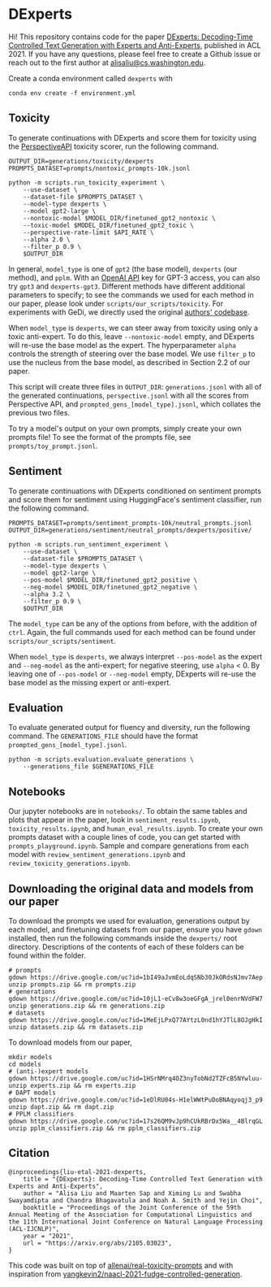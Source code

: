 # DExperts
Hi! This repository contains code for the paper [DExperts: Decoding-Time Controlled Text Generation with Experts and Anti-Experts](https://aclanthology.org/2021.acl-long.522/), published in ACL 2021. If you have any questions, please feel free to create a Github issue or reach out to the first author at alisaliu@cs.washington.edu. 

Create a conda environment called `dexperts` with
```
conda env create -f environment.yml
```

## Toxicity
To generate continuations with DExperts and score them for toxicity using the [PerspectiveAPI](https://github.com/conversationai/perspectiveapi) toxicity scorer, run the following command.
```
OUTPUT_DIR=generations/toxicity/dexperts
PROMPTS_DATASET=prompts/nontoxic_prompts-10k.jsonl

python -m scripts.run_toxicity_experiment \
    --use-dataset \
    --dataset-file $PROMPTS_DATASET \
    --model-type dexperts \
    --model gpt2-large \
    --nontoxic-model $MODEL_DIR/finetuned_gpt2_nontoxic \
    --toxic-model $MODEL_DIR/finetuned_gpt2_toxic \
    --perspective-rate-limit $API_RATE \
    --alpha 2.0 \
    --filter_p 0.9 \
    $OUTPUT_DIR
```

In general, `model_type` is one of `gpt2` (the base model), `dexperts` (our method), and `pplm`. With an [OpenAI API](https://beta.openai.com/) key for GPT-3 access, you can also try `gpt3` and `dexperts-gpt3`. Different methods have different additional parameters to specify; to see the commands we used for each method in our paper, please look under `scripts/our_scripts/toxicity`. For experiments with GeDi, we directly used the original [authors' codebase](https://github.com/salesforce/GeDi). 

When `model_type` is `dexperts`, we can steer away from toxicity using only a toxic anti-expert. To do this, leave `--nontoxic-model` empty, and DExperts will re-use the base model as the expert. The hyperparameter `alpha` controls the strength of steering over the base model. We use `filter_p` to use the nucleus from the base model, as described in Section 2.2 of our paper.

This script will create three files in `OUTPUT_DIR`: `generations.jsonl` with all of the generated continuations, `perspective.jsonl` with all the scores from Perspective API, and `prompted_gens_[model_type].jsonl`, which collates the previous two files.

To try a model's output on your own prompts, simply create your own prompts file! To see the format of the prompts file, see `prompts/toy_prompt.jsonl`.

## Sentiment
To generate continuations with DExperts conditioned on sentiment prompts and score them for sentiment using HuggingFace's sentiment classifier, run the following command.

```
PROMPTS_DATASET=prompts/sentiment_prompts-10k/neutral_prompts.jsonl
OUTPUT_DIR=generations/sentiment/neutral_prompts/dexperts/positive/

python -m scripts.run_sentiment_experiment \
    --use-dataset \
    --dataset-file $PROMPTS_DATASET \
    --model-type dexperts \
    --model gpt2-large \
    --pos-model $MODEL_DIR/finetuned_gpt2_positive \
    --neg-model $MODEL_DIR/finetuned_gpt2_negative \
    --alpha 3.2 \
    --filter_p 0.9 \
    $OUTPUT_DIR
```

The `model_type` can be any of the options from before, with the addition of `ctrl`. Again, the full commands used for each method can be found under `scripts/our_scripts/sentiment`.

When `model_type` is `dexperts`, we always interpret `--pos-model` as the expert and `--neg-model` as the anti-expert; for negative steering, use `alpha` < 0. By leaving one of `--pos-model` or `--neg-model` empty, DExperts will re-use the base model as the missing expert or anti-expert.

## Evaluation
To evaluate generated output for fluency and diversity, run the following command. The `GENERATIONS_FILE` should have the format `prompted_gens_[model_type].jsonl`.
```
python -m scripts.evaluation.evaluate_generations \
    --generations_file $GENERATIONS_FILE
```

## Notebooks
Our jupyter notebooks are in `notebooks/`. To obtain the same tables and plots that appear in the paper, look in `sentiment_results.ipynb`, `toxicity_results.ipynb`, and `human_eval_results.ipynb`. To create your own prompts dataset with a couple lines of code, you can get started with `prompts_playground.ipynb`. Sample and compare generations from each model with `review_sentiment_generations.ipynb` and `review_toxicity_generations.ipynb`. 

## Downloading the original data and models from our paper

To download the prompts we used for evaluation, generations output by each model, and finetuning datasets from our paper, ensure you have `gdown` installed, then run the following commands inside the `dexperts/` root directory. Descriptions of the contents of each of these folders can be found within the folder.
```
# prompts
gdown https://drive.google.com/uc?id=1bI49aJvmEoLdqSNb30JkORdsNJmv7Aep
unzip prompts.zip && rm prompts.zip
# generations
gdown https://drive.google.com/uc?id=10jL1-eCv8w3oeGFgA_jrel0enrNVdFW7
unzip generations.zip && rm generations.zip
# datasets
gdown https://drive.google.com/uc?id=1MeEjLPxQ77AYtzL0nd1hYJTlL8OJgHkI
unzip datasets.zip && rm datasets.zip
```

To download models from our paper,
```
mkdir models
cd models
# (anti-)expert models
gdown https://drive.google.com/uc?id=1HSrNMrq4OZ3nyTobNd2TZFcB5NYwluu-
unzip experts.zip && rm experts.zip
# DAPT models
gdown https://drive.google.com/uc?id=1eDlRU04s-H1elWWtPuDoBNAqyoqj3_p9
unzip dapt.zip && rm dapt.zip
# PPLM classifiers
gdown https://drive.google.com/uc?id=17s26QM9vJp9hCUkRBrDx5Wa__4BlrqGL
unzip pplm_classifiers.zip && rm pplm_classifiers.zip
```

## Citation
```
@inproceedings{liu-etal-2021-dexperts,
    title = "{DExperts}: Decoding-Time Controlled Text Generation with Experts and Anti-Experts",
    author = "Alisa Liu and Maarten Sap and Ximing Lu and Swabha Swayamdipta and Chandra Bhagavatula and Noah A. Smith and Yejin Choi",
    booktitle = "Proceedings of the Joint Conference of the 59th Annual Meeting of the Association for Computational Linguistics and the 11th International Joint Conference on Natural Language Processing (ACL-IJCNLP)",
    year = "2021",
    url = "https://arxiv.org/abs/2105.03023",
}
```

This code was built on top of [allenai/real-toxicity-prompts](https://github.com/allenai/real-toxicity-prompts) and with inspiration from [yangkevin2/naacl-2021-fudge-controlled-generation](https://github.com/yangkevin2/naacl-2021-fudge-controlled-generation).
